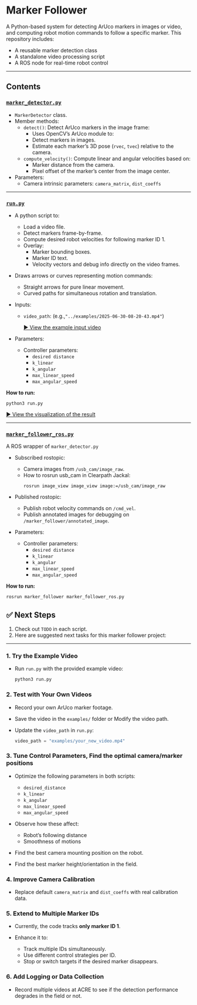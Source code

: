 # Marker Follower

A Python-based system for detecting ArUco markers in images or video, and computing robot motion commands to follow a specific marker. This repository includes:

- A reusable marker detection class
- A standalone video processing script
- A ROS node for real-time robot control

---

## Contents

### [`marker_detector.py`](scripts/marker_detector.py)

- `MarkerDetector` class.
- Member methods:
  - `detect()`: Detect ArUco markers in the image frame:
    - Uses OpenCV’s ArUco module to:
    - Detect markers in images.
    - Estimate each marker’s 3D pose (`rvec`, `tvec`) relative to the camera.
  - `compute_velocity()`: Compute linear and angular velocities based on:
    - Marker distance from the camera.
    - Pixel offset of the marker’s center from the image center.
- Parameters:
  - Camera intrinsic parameters: `camera_matrix`, `dist_coeffs`

---

### [`run.py`](scripts/run.py)

- A python script to:
  - Load a video file.
  - Detect markers frame-by-frame.
  - Compute desired robot velocities for following marker ID 1.
  - Overlay:
    - Marker bounding boxes.
    - Marker ID text.
    - Velocity vectors and debug info directly on the video frames.
- Draws arrows or curves representing motion commands:

  - Straight arrows for pure linear movement.
  - Curved paths for simultaneous rotation and translation.

- Inputs:

  - `video_path`: (e.g.,`"../examples/2025-06-30-08-20-43.mp4"`)

    [▶ View the example input video](examples/2025-06-30-08-20-43.mp4)

- Parameters:
  - Controller parameters:
    - `desired distance`
    - `k_linear`
    - `k_angular`
    - `max_linear_speed`
    - `max_angular_speed`

**How to run:**

```
python3 run.py
```

[▶ View the visualization of the result](examples/reu_marker_follower_example.mp4)

---

### [`marker_follower_ros.py`](scripts/marker_follower_ros.py)

A ROS wrapper of `marker_detector.py`

- Subscribed rostopic:

  - Camera images from `/usb_cam/image_raw`.
  - How to rosrun usb_cam in Clearpath Jackal:
    ```
    rosrun image_view image_view image:=/usb_cam/image_raw
    ```

- Published rostopic:

  - Publish robot velocity commands on `/cmd_vel`.
  - Publish annotated images for debugging on `/marker_follower/annotated_image`.

- Parameters:
  - Controller parameters:
    - `desired distance`
    - `k_linear`
    - `k_angular`
    - `max_linear_speed`
    - `max_angular_speed`

**How to run:**

```
rosrun marker_follower marker_follower_ros.py
```

## ✅ Next Steps

1. Check out `TODO` in each script.
2. Here are suggested next tasks for this marker follower project:

---

### 1. Try the Example Video

- Run `run.py` with the provided example video:

  ```bash
  python3 run.py
  ```

### 2. Test with Your Own Videos

- Record your own ArUco marker footage.
- Save the video in the `examples/` folder or Modify the video path.
- Update the `video_path` in `run.py`:

  ```python
  video_path = "examples/your_new_video.mp4"
  ```

### 3. Tune Control Parameters, Find the optimal camera/marker positions

- Optimize the following parameters in both scripts:

  - `desired_distance`
  - `k_linear`
  - `k_angular`
  - `max_linear_speed`
  - `max_angular_speed`

- Observe how these affect:

  - Robot’s following distance
  - Smoothness of motions

- Find the best camera mounting position on the robot.
- Find the best marker height/orientation in the field.

### 4. Improve Camera Calibration

- Replace default `camera_matrix` and `dist_coeffs` with real calibration data.

### 5. Extend to Multiple Marker IDs

- Currently, the code tracks **only marker ID 1**.

- Enhance it to:

  - Track multiple IDs simultaneously.
  - Use different control strategies per ID.
  - Stop or switch targets if the desired marker disappears.

### 6. Add Logging or Data Collection

- Record multiple videos at ACRE to see if the detection performance degrades in the field or not.
